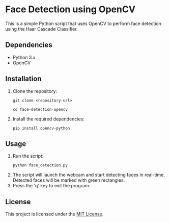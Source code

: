 <!DOCTYPE html>
<html>
<head>
  
</head>
<body>
  <h1>Face Detection using OpenCV</h1>

  <p>This is a simple Python script that uses OpenCV to perform face detection using the Haar Cascade Classifier.</p>

  <h2>Dependencies</h2>
  <ul>
    <li>Python 3.x</li>
    <li>OpenCV</li>
  </ul>

  <h2>Installation</h2>
  <ol>
    <li>Clone the repository:</li>
    <pre><code>git clone &lt;repository-url&gt;</code></pre>
    <pre><code>cd face-detection-opencv</code></pre>
    <li>Install the required dependencies:</li>
    <pre><code>pip install opencv-python</code></pre>
  </ol>

  <h2>Usage</h2>
  <ol>
    <li>Run the script:</li>
    <pre><code>python face_detection.py</code></pre>
    <li>The script will launch the webcam and start detecting faces in real-time. Detected faces will be marked with green rectangles.</li>
    <li>Press the 'q' key to exit the program.</li>
  </ol>

  <h2>License</h2>
  <p>This project is licensed under the <a href="LICENSE">MIT License</a>.</p>
</body>
</html>
